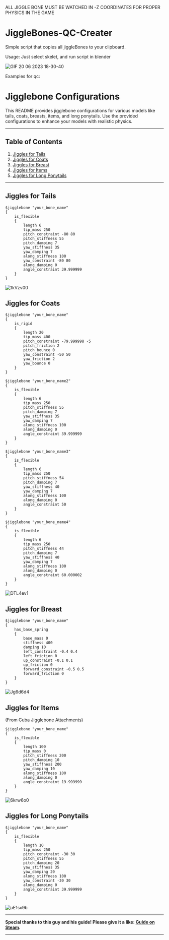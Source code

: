 ALL JIGGLE BONE MUST BE WATCHED IN -Z COORDINATES FOR PROPER PHYSICS IN THE GAME

# JiggleBones-QC-Creater
Simple script that copies all jiggleBones to your clipboard.

Usage:
Just select skelet, and run script in blender

![GIF 20 06 2023 18-30-40](https://github.com/Feromon32/JiggleBones-QC-Creater/assets/65503900/41da793f-071d-496f-aba4-f8e9ccf68af3)


Examples for qc:

# Jigglebone Configurations

This README provides jigglebone configurations for various models like tails, coats, breasts, items, and long ponytails. Use the provided configurations to enhance your models with realistic physics.

---

## Table of Contents

1. [Jiggles for Tails](#jiggles-for-tails)
2. [Jiggles for Coats](#jiggles-for-coats)
3. [Jiggles for Breast](#jiggles-for-breast)
4. [Jiggles for Items](#jiggles-for-items)
5. [Jiggles for Long Ponytails](#jiggles-for-long-ponytails)

---

## Jiggles for Tails

```plaintext
$jigglebone "your_bone_name"
{
    is_flexible
    {
        length 6
        tip_mass 250
        pitch_constraint -80 80
        pitch_stiffness 55
        pitch_damping 7
        yaw_stiffness 35
        yaw_damping 7
        along_stiffness 100
        yaw_constraint -80 80
        along_damping 0
        angle_constraint 39.999999
    }
}
```
![1kVzv00](https://github.com/user-attachments/assets/b2c8ce00-38f6-4a9c-9107-81f355665503)

## Jiggles for Coats
```plaintext
$jigglebone "your_bone_name"
{
    is_rigid
    {
        length 20
        tip_mass 400
        pitch_constraint -79.999998 -5
        pitch_friction 2
        pitch_bounce 0
        yaw_constraint -50 50
        yaw_friction 2
        yaw_bounce 0
    }
}

$jigglebone "your_bone_name2"
{
    is_flexible
    {
        length 6
        tip_mass 250
        pitch_stiffness 55
        pitch_damping 7
        yaw_stiffness 35
        yaw_damping 7
        along_stiffness 100
        along_damping 0
        angle_constraint 39.999999
    }
}

$jigglebone "your_bone_name3"
{
    is_flexible
    {
        length 6
        tip_mass 250
        pitch_stiffness 54
        pitch_damping 7
        yaw_stiffness 40
        yaw_damping 7
        along_stiffness 100
        along_damping 0
        angle_constraint 50
    }
}

$jigglebone "your_bone_name4"
{
    is_flexible
    {
        length 6
        tip_mass 250
        pitch_stiffness 44
        pitch_damping 7
        yaw_stiffness 40
        yaw_damping 7
        along_stiffness 100
        along_damping 0
        angle_constraint 60.000002
    }
}
```
![DTL4ev1](https://github.com/user-attachments/assets/9013a9b3-3889-4e95-828b-76bb8cd53087)

## Jiggles for Breast
```plaintext
$jigglebone "your_bone_name"
{
    has_base_spring
    {
        base_mass 0
        stiffness 400
        damping 10
        left_constraint -0.4 0.4
        left_friction 0
        up_constraint -0.1 0.1
        up_friction 0
        forward_constraint -0.5 0.5
        forward_friction 0
    }
}
```
![Jg6d6d4](https://github.com/user-attachments/assets/436d85d9-f4c1-43cc-b56a-cd7e94a99489)

## Jiggles for Items
(From Cuba Jigglebone Attachments)

```plaintext
$jigglebone "your_bone_name"
{
    is_flexible
    {
        length 100
        tip_mass 0
        pitch_stiffness 200
        pitch_damping 10
        yaw_stiffness 200
        yaw_damping 10
        along_stiffness 100
        along_damping 0
        angle_constraint 19.999999
    }
}
```
![6krw6o0](https://github.com/user-attachments/assets/9f1d1fc2-7f89-4eab-bd53-f4274500e4c0)


## Jiggles for Long Ponytails
```plaintext
$jigglebone "your_bone_name"
{
    is_flexible
    {
        length 10
        tip_mass 250
        pitch_constraint -30 30
        pitch_stiffness 55
        pitch_damping 20
        yaw_stiffness 35
        yaw_damping 20
        along_stiffness 100
        yaw_constraint -30 30
        along_damping 0
        angle_constraint 39.999999
    }
}
```
![uE1sx9b](https://github.com/user-attachments/assets/2d5f912e-5c4b-453c-8834-a5e911515a3d)

---

**Special thanks to this guy and his guide! Please give it a like: [Guide on Steam](https://steamcommunity.com/sharedfiles/filedetails/?id=3219785194).**

---
